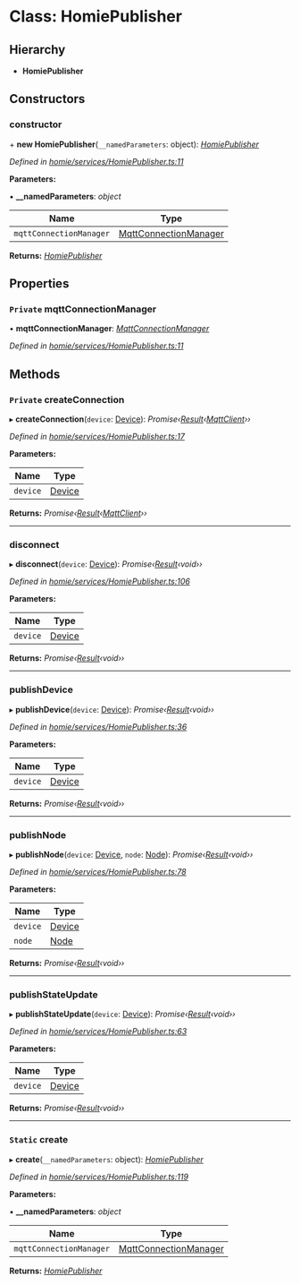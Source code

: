 # Class: HomiePublisher

## Hierarchy

* **HomiePublisher**

## Constructors

###  constructor

\+ **new HomiePublisher**(`__namedParameters`: object): *[HomiePublisher](homiepublisher.md)*

*Defined in [homie/services/HomiePublisher.ts:11](https://github.com/AlejandroHerr/homieiot.ts/blob/cd91a62/src/homie/services/HomiePublisher.ts#L11)*

**Parameters:**

▪ **__namedParameters**: *object*

Name | Type |
------ | ------ |
`mqttConnectionManager` | [MqttConnectionManager](mqttconnectionmanager.md) |

**Returns:** *[HomiePublisher](homiepublisher.md)*

## Properties

### `Private` mqttConnectionManager

• **mqttConnectionManager**: *[MqttConnectionManager](mqttconnectionmanager.md)*

*Defined in [homie/services/HomiePublisher.ts:11](https://github.com/AlejandroHerr/homieiot.ts/blob/cd91a62/src/homie/services/HomiePublisher.ts#L11)*

## Methods

### `Private` createConnection

▸ **createConnection**(`device`: [Device](device.md)): *Promise‹[Result](result.md)‹[MqttClient](../interfaces/mqttclient.md)››*

*Defined in [homie/services/HomiePublisher.ts:17](https://github.com/AlejandroHerr/homieiot.ts/blob/cd91a62/src/homie/services/HomiePublisher.ts#L17)*

**Parameters:**

Name | Type |
------ | ------ |
`device` | [Device](device.md) |

**Returns:** *Promise‹[Result](result.md)‹[MqttClient](../interfaces/mqttclient.md)››*

___

###  disconnect

▸ **disconnect**(`device`: [Device](device.md)): *Promise‹[Result](result.md)‹void››*

*Defined in [homie/services/HomiePublisher.ts:106](https://github.com/AlejandroHerr/homieiot.ts/blob/cd91a62/src/homie/services/HomiePublisher.ts#L106)*

**Parameters:**

Name | Type |
------ | ------ |
`device` | [Device](device.md) |

**Returns:** *Promise‹[Result](result.md)‹void››*

___

###  publishDevice

▸ **publishDevice**(`device`: [Device](device.md)): *Promise‹[Result](result.md)‹void››*

*Defined in [homie/services/HomiePublisher.ts:36](https://github.com/AlejandroHerr/homieiot.ts/blob/cd91a62/src/homie/services/HomiePublisher.ts#L36)*

**Parameters:**

Name | Type |
------ | ------ |
`device` | [Device](device.md) |

**Returns:** *Promise‹[Result](result.md)‹void››*

___

###  publishNode

▸ **publishNode**(`device`: [Device](device.md), `node`: [Node](node.md)): *Promise‹[Result](result.md)‹void››*

*Defined in [homie/services/HomiePublisher.ts:78](https://github.com/AlejandroHerr/homieiot.ts/blob/cd91a62/src/homie/services/HomiePublisher.ts#L78)*

**Parameters:**

Name | Type |
------ | ------ |
`device` | [Device](device.md) |
`node` | [Node](node.md) |

**Returns:** *Promise‹[Result](result.md)‹void››*

___

###  publishStateUpdate

▸ **publishStateUpdate**(`device`: [Device](device.md)): *Promise‹[Result](result.md)‹void››*

*Defined in [homie/services/HomiePublisher.ts:63](https://github.com/AlejandroHerr/homieiot.ts/blob/cd91a62/src/homie/services/HomiePublisher.ts#L63)*

**Parameters:**

Name | Type |
------ | ------ |
`device` | [Device](device.md) |

**Returns:** *Promise‹[Result](result.md)‹void››*

___

### `Static` create

▸ **create**(`__namedParameters`: object): *[HomiePublisher](homiepublisher.md)*

*Defined in [homie/services/HomiePublisher.ts:119](https://github.com/AlejandroHerr/homieiot.ts/blob/cd91a62/src/homie/services/HomiePublisher.ts#L119)*

**Parameters:**

▪ **__namedParameters**: *object*

Name | Type |
------ | ------ |
`mqttConnectionManager` | [MqttConnectionManager](mqttconnectionmanager.md) |

**Returns:** *[HomiePublisher](homiepublisher.md)*
